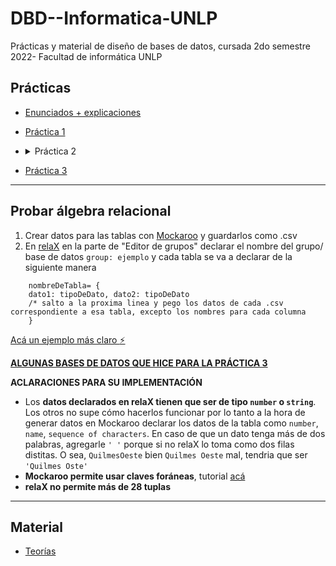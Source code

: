 # DBD--Informatica-UNLP
Prácticas y material de diseño de bases de datos, cursada 2do semestre 2022- Facultad de informática UNLP

## Prácticas ##
* [Enunciados + explicaciones](https://github.com/ssofiaavila/DBD--Informatica-UNLP/tree/main/Pr%C3%A1cticas/Enunciados%20%2B%20explicaciones)
* [Práctica 1](https://github.com/ssofiaavila/DBD--Informatica-UNLP/blob/main/Pr%C3%A1cticas/Pr%C3%A1ctica%201.pdf)
* <details>
  <summary> Práctica 2 </summary>
  
  * [Primera parte- modelos conceptuales y lógicos](https://github.com/ssofiaavila/DBD--Informatica-UNLP/blob/main/Pr%C3%A1cticas/Pr%C3%A1ctica%202-%20Primera%20parte%2C%20conceptual%20y%20l%C3%B3gico.pdf)
  * [Primera parte- modelos físicos](https://github.com/ssofiaavila/DBD--Informatica-UNLP/blob/main/Pr%C3%A1cticas/Pr%C3%A1ctica%202-%20Primera%20parte%2C%20f%C3%ADsico.pdf)
  * [Segunda parte](https://github.com/ssofiaavila/DBD--Informatica-UNLP/blob/main/Pr%C3%A1cticas/Pr%C3%A1ctica%202-%20Segunda%20parte.pdf)
  
  </details>
* [Práctica 3](https://github.com/ssofiaavila/DBD--Informatica-UNLP/blob/main/Pr%C3%A1cticas/Pr%C3%A1ctica%203.pdf)

---
## Probar álgebra relacional ##
1) Crear datos para las tablas con [Mockaroo](https://www.mockaroo.com/) y guardarlos como .csv
2) En [relaX](https://dbis-uibk.github.io/relax/landing) en la parte de "Editor de grupos" declarar el nombre del grupo/ base de datos ```group: ejemplo``` y cada tabla se va a declarar de la siguiente manera  
 
~~~ 
    nombreDeTabla= {  
    dato1: tipoDeDato, dato2: tipoDeDato 
    /* salto a la proxima linea y pego los datos de cada .csv correspondiente a esa tabla, excepto los nombres para cada columna 
    } 
~~~

  [Acá un ejemplo más claro :zap: ](https://github.com/ssofiaavila/DBD--Informatica-UNLP/blob/main/Pr%C3%A1cticas/Schemas%20para%20%C3%A1lgebra%20relacional/ejercicio1.txt)
  
  [__ALGUNAS BASES DE DATOS QUE HICE PARA LA PRÁCTICA 3__](https://github.com/ssofiaavila/DBD--Informatica-UNLP/tree/main/Pr%C3%A1cticas/Schemas%20para%20%C3%A1lgebra%20relacional)
  
  __ACLARACIONES PARA SU IMPLEMENTACIÓN__
  * Los __datos declarados en relaX tienen que ser de tipo ```number``` o ```string```__. Los otros no supe cómo hacerlos funcionar por lo tanto a la hora de generar datos en Mockaroo declarar los datos de la tabla como ```number```, ```name```, ```sequence of characters```. En caso de que un dato tenga más de dos palabras, agregarle ```' '``` porque si no relaX lo toma como dos filas distitas. O sea,
    ```QuilmesOeste``` bien
    ```Quilmes Oeste``` mal, tendria que ser ```'Quilmes Oste'```
  * __Mockaroo permite usar claves foráneas__, tutorial [acá](https://www.youtube.com/watch?v=S_oYFGhZSkQ&ab_channel=Mockaroo)
  * __relaX no permite más de 28 tuplas__

---
## Material ##
* [Teorías](https://github.com/ssofiaavila/DBD--Informatica-UNLP/tree/main/Teor%C3%ADas)


